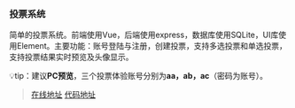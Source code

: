 ### 投票系统

简单的投票系统。前端使用Vue，后端使用express，数据库使用SQLite，UI库使用Element。主要功能：账号登陆与注册，创建投票，支持多选投票和单选投票，支持投票结果实时预览及头像显示。

💡tip：建议**PC预览**，三个投票体验账号分别为**aa，ab，ac**（密码为账号）。

> [在线地址](http://vote.wenm.me)  [代码地址](https://github.com/huntye1/vote)


